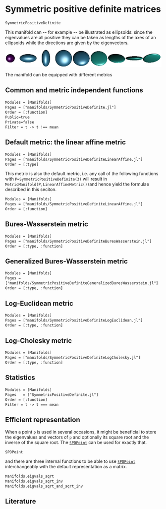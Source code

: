# Symmetric positive definite matrices

```@docs
SymmetricPositiveDefinite
```

This manifold can -- for example -- be illustrated as ellipsoids:  since the eigenvalues are all positive they can be taken as lengths of the axes of an ellipsoids while the directions are given by the eigenvectors.

![An example set of data](../assets/images/SPDSignal.png)

The manifold can be equipped with different metrics

## Common and metric independent functions

```@autodocs
Modules = [Manifolds]
Pages = ["manifolds/SymmetricPositiveDefinite.jl"]
Order = [:function]
Public=true
Private=false
Filter = t -> t !== mean
```

## Default metric: the linear affine metric

```@autodocs
Modules = [Manifolds]
Pages = ["manifolds/SymmetricPositiveDefiniteLinearAffine.jl"]
Order = [:type]
```

This metric is also the default metric, i.e. any call of the following functions with `P=SymmetricPositiveDefinite(3)` will result in `MetricManifold(P,LinearAffineMetric())`and hence yield the formulae described in this seciton.

```@autodocs
Modules = [Manifolds]
Pages = ["manifolds/SymmetricPositiveDefiniteLinearAffine.jl"]
Order = [:function]
```

## Bures-Wasserstein metric

```@autodocs
Modules = [Manifolds]
Pages = ["manifolds/SymmetricPositiveDefiniteBuresWasserstein.jl"]
Order = [:type, :function]
```

## Generalized Bures-Wasserstein metric

```@autodocs
Modules = [Manifolds]
Pages = ["manifolds/SymmetricPositiveDefiniteGeneralizedBuresWasserstein.jl"]
Order = [:type, :function]
```

## Log-Euclidean metric

```@autodocs
Modules = [Manifolds]
Pages = ["manifolds/SymmetricPositiveDefiniteLogEuclidean.jl"]
Order = [:type, :function]
```

## Log-Cholesky metric

```@autodocs
Modules = [Manifolds]
Pages = ["manifolds/SymmetricPositiveDefiniteLogCholesky.jl"]
Order = [:type, :function]
```

## Statistics

```@autodocs
Modules = [Manifolds]
Pages   = ["SymmetricPositiveDefinite.jl"]
Order = [:function]
Filter = t -> t === mean
```

## Efficient representation

When a point `p` is used in several occasions, it might be beneficial to store the eigenvalues
and vectors of `p` and optionally its square root and the inverse of the square root.
The [`SPDPoint`](@ref) can be used for exactly that.

```@docs
SPDPoint
```

and there are three internal functions to be able to use [`SPDPoint`](@ref) interchangeably
with the default representation as a matrix.

```@docs
Manifolds.eigvals_sqrt
Manifolds.eigvals_sqrt_inv
Manifolds.eigvals_sqrt_and_sqrt_inv
```

## Literature
